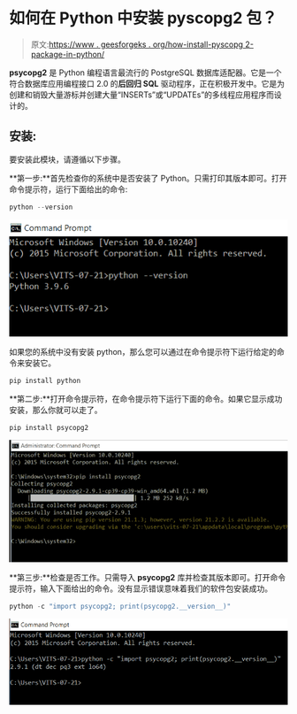# 如何在 Python 中安装 pyscopg2 包？

> 原文:[https://www . geesforgeks . org/how-install-pyscopg 2-package-in-python/](https://www.geeksforgeeks.org/how-to-install-pyscopg2-package-in-python/)

**psycopg2** 是 Python 编程语言最流行的 PostgreSQL 数据库适配器。它是一个符合数据库应用编程接口 2.0 的**后回归 SQL** 驱动程序，正在积极开发中。它是为创建和销毁大量游标并创建大量“INSERTs”或“UPDATEs”的多线程应用程序而设计的。

## 安装:

要安装此模块，请遵循以下步骤。

**第一步:**首先检查你的系统中是否安装了 Python。只需打印其版本即可。打开命令提示符，运行下面给出的命令:

```py
python --version
```

![](img/1693f6a395d98621452aa61770fae149.png)

如果您的系统中没有安装 python，那么您可以通过在命令提示符下运行给定的命令来安装它。

```py
pip install python
```

**第二步:**打开命令提示符，在命令提示符下运行下面的命令。如果它显示成功安装，那么你就可以走了。

```py
pip install psycopg2
```

![](img/38ae7a63234e2fd96c4132cb7aba1cc3.png)

**第三步:**检查是否工作。只需导入 **psycopg2** 库并检查其版本即可。打开命令提示符，输入下面给出的命令。没有显示错误意味着我们的软件包安装成功。

```py
python -c "import psycopg2; print(psycopg2.__version__)"
```

![](img/5943b328576e66da9d312dc0786583e7.png)